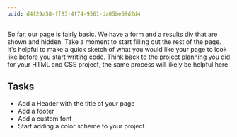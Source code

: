 ```yaml
---
uuid: d4f29a58-ff83-4f74-9561-da05be59d2d4
---
```



So far, our page is fairly basic. We have a form and a results div that are shown and hidden.
Take a moment to start filling out the rest of the page. It's helpful to make a quick sketch of
what you would like your page to look like before you start writing code. Think back to the project planning
you did for your HTML and CSS project, the same process will likely be helpful here.

## Tasks
- Add a Header with the title of your page
- Add a footer
- Add a custom font
- Start adding a color scheme to your project
